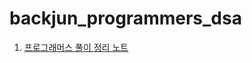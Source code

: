 # backjun_programmers_dsa

<ol>
  <li><a href="https://www.notion.so/a862865551174af6a8dc2e5bf160d100">프로그래머스 풀이 정리 노트</a></li>
</ol>
